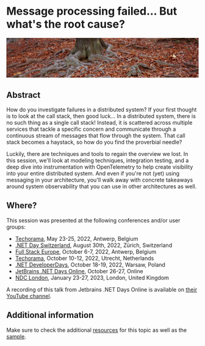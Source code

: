 # Message processing failed... But what's the root cause?

![root cause](root-cause-banner.jpg) 

## Abstract

How do you investigate failures in a distributed system? If your first thought is to look at the call stack, then good luck... In a distributed system, there is no such thing as a single call stack! Instead, it is scattered across multiple services that tackle a specific concern and communicate through a continuous stream of messages that flow through the system. That call stack becomes a haystack, so how do you find the proverbial needle?

Luckily, there are techniques and tools to regain the overview we lost. In this session, we'll look at modeling techniques, integration testing, and a deep dive into instrumentation with OpenTelemetry to help create visibility into your entire distributed system. And even if you're not (yet) using messaging in your architecture, you'll walk away with concrete takeaways around system observability that you can use in other architectures as well.

## Where?

This session was presented at the following conferences and/or user groups:

- [Techorama](https://techorama.be/), May 23-25, 2022, Antwerp, Belgium
- [.NET Day Switzerland](https://dotnetday.ch/), August 30th, 2022, Zürich, Switzerland
- [Full Stack Europe](https://fullstackeurope.com/2022/speakers/laila-bougria), October 6-7, 2022, Antwerp, Belgium
- [Techorama](https://techorama.nl/), October 10-12, 2022, Utrecht, Netherlands
- [.NET DeveloperDays](https://net.developerdays.pl/), October 18-19, 2022, Warsaw, Poland
- [JetBrains .NET Days Online](https://pages.jetbrains.com/dotnet-days-2022), October 26-27, Online
- [NDC London](https://ndclondon.com/agenda/message-processing-failed-but-whats-the-root-cause-0sf6/0tqekbn4me8), January 23-27, 2023, London, United Kingdom

A recording of this talk from Jetbrains .NET Days Online is available on [their YouTube channel](https://www.youtube.com/watch?v=LdpBOG0e5tY&t=2543s).

## Additional information

Make sure to check the additional [resources](resources) for this topic as well as the [sample](sample).
